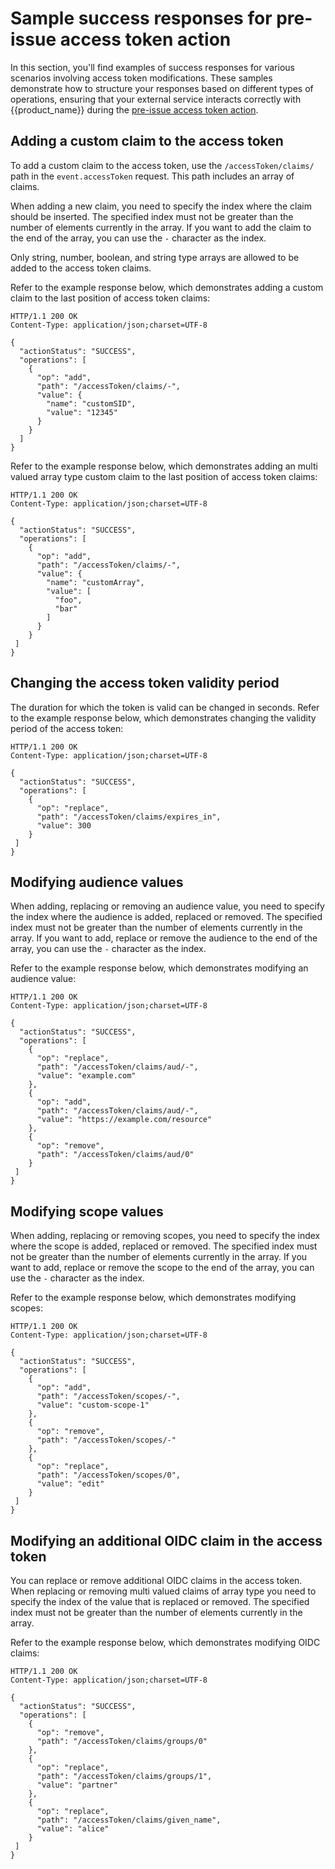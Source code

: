 # Sample success responses for pre-issue access token action

In this section, you'll find examples of success responses for various scenarios involving access token modifications. These samples demonstrate how to structure your responses based on different types of operations, ensuring that your external service interacts correctly with {{product_name}} during the [pre-issue access token action]({{base_path}}/guides/service-extensions/pre-flow-extensions/pre-issue-access-token-action/).

## Adding a custom claim to the access token

To add a custom claim to the access token, use the <code>/accessToken/claims/</code> path in the <code>event.accessToken</code> request. This path includes an array of claims.

When adding a new claim, you need to specify the index where the claim should be inserted. The specified index must not be greater than the number of elements currently in the array. If you want to add the claim to the end of the array, you can use the <code>-</code> character as the index.

Only string, number, boolean, and string type arrays are allowed to be added to the access token claims.

Refer to the example response below, which demonstrates adding a custom claim to the last position of access token claims:

```http
HTTP/1.1 200 OK
Content-Type: application/json;charset=UTF-8

{
  "actionStatus": "SUCCESS",
  "operations": [
    {
      "op": "add",
      "path": "/accessToken/claims/-",
      "value": {
        "name": "customSID",
        "value": "12345"
      }
    }
  ]
}
```

Refer to the example response below, which demonstrates adding an multi valued array type custom claim to the last position of access token claims:

```http
HTTP/1.1 200 OK
Content-Type: application/json;charset=UTF-8

{
  "actionStatus": "SUCCESS",
  "operations": [
    {
      "op": "add",
      "path": "/accessToken/claims/-",
      "value": {
        "name": "customArray",
        "value": [
          "foo",
          "bar"
        ]
      }
    }
 ]
}
```

## Changing the access token validity period

The duration for which the token is valid can be changed in seconds.
Refer to the example response below, which demonstrates changing the validity period of the access token:

```http
HTTP/1.1 200 OK
Content-Type: application/json;charset=UTF-8

{
  "actionStatus": "SUCCESS",
  "operations": [
    {
      "op": "replace",
      "path": "/accessToken/claims/expires_in",
      "value": 300
    }
 ]
}
```

## Modifying audience values

When adding, replacing or removing an audience value, you need to specify the index where the audience is added, replaced or removed. The specified index must not be greater than the number of elements currently in the array. If you want to add, replace or remove the audience to the end of the array, you can use the <code>-</code> character as the index.

Refer to the example response below, which demonstrates modifying an audience value:

```http
HTTP/1.1 200 OK
Content-Type: application/json;charset=UTF-8

{
  "actionStatus": "SUCCESS",
  "operations": [
    {
      "op": "replace",
      "path": "/accessToken/claims/aud/-",
      "value": "example.com"
    },
    {
      "op": "add",
      "path": "/accessToken/claims/aud/-",
      "value": "https://example.com/resource"
    },
    {
      "op": "remove",
      "path": "/accessToken/claims/aud/0"
    }
 ]
}
```

## Modifying scope values

When adding, replacing or removing scopes, you need to specify the index where the scope is added, replaced or removed. The specified index must not be greater than the number of elements currently in the array. If you want to add, replace or remove the scope to the end of the array, you can use the <code>-</code> character as the index.

Refer to the example response below, which demonstrates modifying scopes:

```http
HTTP/1.1 200 OK
Content-Type: application/json;charset=UTF-8

{
  "actionStatus": "SUCCESS",
  "operations": [
    {
      "op": "add",
      "path": "/accessToken/scopes/-",
      "value": "custom-scope-1"
    },
    {
      "op": "remove",
      "path": "/accessToken/scopes/-"
    },
    {
      "op": "replace",
      "path": "/accessToken/scopes/0",
      "value": "edit"
    }
 ]
}
```

## Modifying an additional OIDC claim in the access token

You can replace or remove additional OIDC claims in the access token. When replacing or removing multi valued claims of array type you need to specify the index of the value that is replaced or removed. The specified index must not be greater than the number of elements currently in the array.

Refer to the example response below, which demonstrates modifying OIDC claims:

```http
HTTP/1.1 200 OK
Content-Type: application/json;charset=UTF-8

{
  "actionStatus": "SUCCESS",
  "operations": [
    {
      "op": "remove",
      "path": "/accessToken/claims/groups/0"
    },
    {
      "op": "replace",
      "path": "/accessToken/claims/groups/1",
      "value": "partner"
    },
    {
      "op": "replace",
      "path": "/accessToken/claims/given_name",
      "value": "alice"
    }
 ]
}
```

